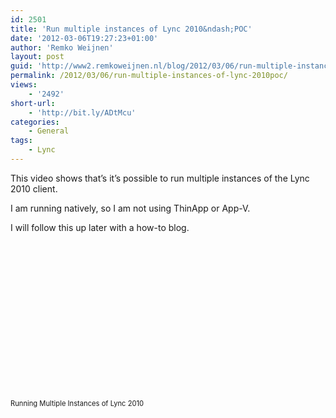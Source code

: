 ```yaml
---
id: 2501
title: 'Run multiple instances of Lync 2010&ndash;POC'
date: '2012-03-06T19:27:23+01:00'
author: 'Remko Weijnen'
layout: post
guid: 'http://www2.remkoweijnen.nl/blog/2012/03/06/run-multiple-instances-of-lync-2010poc/'
permalink: /2012/03/06/run-multiple-instances-of-lync-2010poc/
views:
    - '2492'
short-url:
    - 'http://bit.ly/ADtMcu'
categories:
    - General
tags:
    - Lync
---
```


This video shows that’s it’s possible to run multiple instances of the Lync 2010 client.

I am running natively, so I am not using ThinApp or App-V.

I will follow this up later with a how-to blog.

<div class="wlWriterEditableSmartContent" id="scid:5737277B-5D6D-4f48-ABFC-DD9C333F4C5D:142380b4-b3cf-478d-8e12-1b26e428710d" style="padding-bottom: 0px; margin: 0px; padding-left: 0px; padding-right: 0px; display: inline; float: none; padding-top: 0px"><div><object height="252" width="448"><param name="movie" value="http://www.youtube.com/v/3yDmZotaQCY?hl=en&hd=1"></param></object></div><div style="width:448px;clear:both;font-size:.8em">Running Multiple Instances of Lync 2010</div></div>
